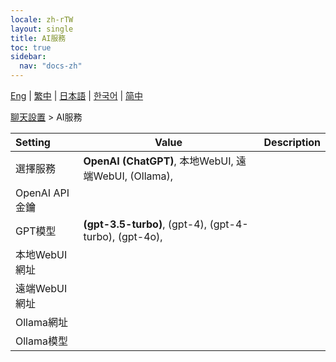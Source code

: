 ```yaml
---
locale: zh-rTW
layout: single
title: AI服務
toc: true
sidebar:
  nav: "docs-zh"
---
```

[Eng](/dancexr/menu/2025.4/chat/ai_service) | [繁中](/tw/dancexr/menu/2025.4/chat/ai_service) | [日本語](/jp/dancexr/menu/2025.4/chat/ai_service) | [한국어](/kr/dancexr/menu/2025.4/chat/ai_service) | [简中](/zh/dancexr/menu/2025.4/chat/ai_service)

[聊天設置](../menu#聊天設置) > AI服務



| Setting | Value | Description |
| :--- | --- | :--- |
| 選擇服務 | **OpenAI (ChatGPT)**, 本地WebUI, 遠端WebUI, (Ollama),  |  |
| OpenAI API金鑰 || 
| GPT模型 | **(gpt-3.5-turbo)**, (gpt-4), (gpt-4-turbo), (gpt-4o),  |  |
| 本地WebUI網址 || 
| 遠端WebUI網址 || 
| Ollama網址 || 
| Ollama模型 || 
